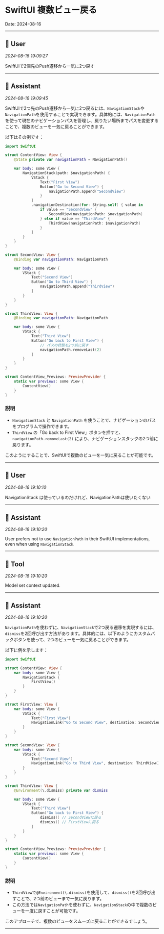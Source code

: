 # SwiftUI 複数ビュー戻る

Date: 2024-08-16

---

## 👤 User
*2024-08-16 19:09:27*

SwiftUIで2個先のPush遷移から一気に2つ戻す

---

## 🤖 Assistant
*2024-08-16 19:09:45*

SwiftUIで2つ先のPush遷移から一気に2つ戻るには、`NavigationStack`や`NavigationPath`を使用することで実現できます。具体的には、`NavigationPath`を使って現在のナビゲーションパスを管理し、戻りたい場所までパスを変更することで、複数のビューを一気に戻ることができます。

以下はその例です：

```swift
import SwiftUI

struct ContentView: View {
    @State private var navigationPath = NavigationPath()

    var body: some View {
        NavigationStack(path: $navigationPath) {
            VStack {
                Text("First View")
                Button("Go to Second View") {
                    navigationPath.append("SecondView")
                }
            }
            .navigationDestination(for: String.self) { value in
                if value == "SecondView" {
                    SecondView(navigationPath: $navigationPath)
                } else if value == "ThirdView" {
                    ThirdView(navigationPath: $navigationPath)
                }
            }
        }
    }
}

struct SecondView: View {
    @Binding var navigationPath: NavigationPath

    var body: some View {
        VStack {
            Text("Second View")
            Button("Go to Third View") {
                navigationPath.append("ThirdView")
            }
        }
    }
}

struct ThirdView: View {
    @Binding var navigationPath: NavigationPath

    var body: some View {
        VStack {
            Text("Third View")
            Button("Go back to First View") {
                // パスの状態を2つ前に戻す
                navigationPath.removeLast(2)
            }
        }
    }
}

struct ContentView_Previews: PreviewProvider {
    static var previews: some View {
        ContentView()
    }
}
```

### 説明
- `NavigationStack` と `NavigationPath` を使うことで、ナビゲーションのパスをプログラムで操作できます。
- `ThirdView` の「Go back to First View」ボタンを押すと、`navigationPath.removeLast(2)` により、ナビゲーションスタックの2つ前に戻ります。
  
このようにすることで、SwiftUIで複数のビューを一気に戻ることが可能です。

---

## 👤 User
*2024-08-16 19:10:10*

NavigationStack は使っているのだけれど、NavigationPathは使いたくない

---

## 🤖 Assistant
*2024-08-16 19:10:20*

User prefers not to use `NavigationPath` in their SwiftUI implementations, even when using `NavigationStack`.

---

## 🔧 Tool
*2024-08-16 19:10:20*

Model set context updated.

---

## 🤖 Assistant
*2024-08-16 19:10:20*

`NavigationPath`を使わずに、`NavigationStack`で2つ戻る遷移を実現するには、`dismiss`を2回呼び出す方法があります。具体的には、以下のようにカスタムバックボタンを使って、2つのビューを一気に戻ることができます。

以下に例を示します：

```swift
import SwiftUI

struct ContentView: View {
    var body: some View {
        NavigationStack {
            FirstView()
        }
    }
}

struct FirstView: View {
    var body: some View {
        VStack {
            Text("First View")
            NavigationLink("Go to Second View", destination: SecondView())
        }
    }
}

struct SecondView: View {
    var body: some View {
        VStack {
            Text("Second View")
            NavigationLink("Go to Third View", destination: ThirdView())
        }
    }
}

struct ThirdView: View {
    @Environment(\.dismiss) private var dismiss

    var body: some View {
        VStack {
            Text("Third View")
            Button("Go back to First View") {
                dismiss() // SecondViewに戻る
                dismiss() // FirstViewに戻る
            }
        }
    }
}

struct ContentView_Previews: PreviewProvider {
    static var previews: some View {
        ContentView()
    }
}
```

### 説明
- `ThirdView`で`@Environment(\.dismiss)`を使用して、`dismiss()`を2回呼び出すことで、2つ前のビューまで一気に戻ります。
- この方法では`NavigationPath`を使わずに、`NavigationStack`の中で複数のビューを一度に戻すことが可能です。

このアプローチで、複数のビューをスムーズに戻ることができるでしょう。

---
